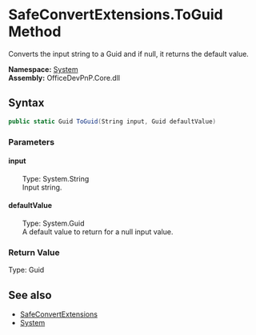 # SafeConvertExtensions.ToGuid Method  
 Converts the input string to a Guid and if null, it returns the default value.   

**Namespace:** [System](System.md)  
**Assembly:** OfficeDevPnP.Core.dll  
## Syntax
```C#
public static Guid ToGuid(String input, Guid defaultValue)
```
### Parameters
#### input  
&emsp;&emsp;Type: System.String  
&emsp;&emsp;Input string.  

  

#### defaultValue  
&emsp;&emsp;Type: System.Guid  
&emsp;&emsp;A default value to return for a null input value.  

  

### Return Value
Type: Guid  

## See also
- [SafeConvertExtensions](System.SafeConvertExtensions.md) 
- [System](System.md) 
